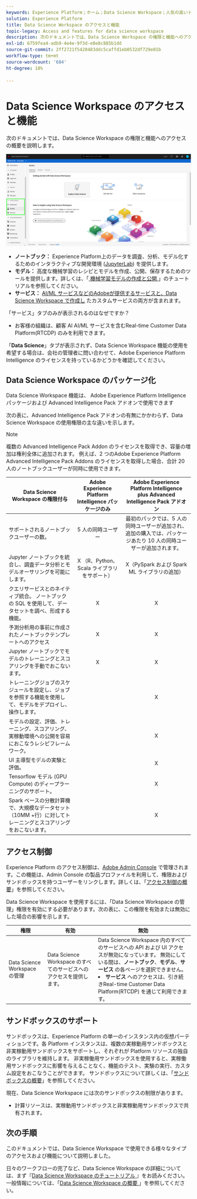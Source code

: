 ```yaml
---
keywords: Experience Platform；ホーム；Data Science Workspace；人気の高いトピック；アクセス制御；サンドボックス；インテリジェンスパック；dsw 機能；dsw アクセス；Adobe Experience Platformインテリジェンス；インテリジェンス；aep インテリジェンスパッケージ
solution: Experience Platform
title: Data Science Workspace のアクセスと機能
topic-legacy: Access and features for data science workspace
description: 次のドキュメントでは、Data Science Workspace の権限と機能へのアクセスの概要を説明します。
exl-id: 6759fea4-adb9-4e4e-9f3d-e0e8c885b1dd
source-git-commit: 2ff2721f5420483ddc5caffd1eb0532df729e01b
workflow-type: tm+mt
source-wordcount: '684'
ht-degree: 18%

---
```


# Data Science Workspace のアクセスと機能

次のドキュメントでは、Data Science Workspace の権限と機能へのアクセスの概要を説明します。

![DSW タブ](./images/access/platform-tabs.png)

- **ノートブック：** Experience Platform上のデータを調査、分析、モデル化するためのインタラクティブな開発環境 ([JupyterLab](./jupyterlab/overview.md)) を提供します。
- **モデル：** 高度な機械学習のレシピとモデルを作成、公開、保存するためのツールを提供します。詳しくは、「[ 機械学習モデルの作成と公開 ](./models-recipes/create-publish-model.md)」のチュートリアルを参照してください。
- **サービス：**  [AI/ML サービスなどのAdobeが提供するサービスと、Data Science Workspace で作成し](../intelligent-services/home.md) たカスタムサービスの両方が含まれます。

「サービス」タブのみが表示されるのはなぜですか？

- お客様の組織は、顧客 AI AI/ML サービスを含むReal-time Customer Data Platform(RTCDP) のみを利用できます。

「**Data Science**」タブが表示されず、Data Science Workspace 機能の使用を希望する場合は、会社の管理者に問い合わせて、Adobe Experience Platform Intelligence のライセンスを持っているかどうかを確認してください。

## Data Science Workspace のパッケージ化

Data Science Workspace 機能は、 Adobe Experience Platform Intelligence パッケージおよび Advanced Intelligence Pack アドオンで使用できます

次の表に、Advanced Intelligence Pack アドオンの有無にかかわらず、Data Science Workspace の使用権限の主な違いを示します。

>[!NOTE]
>
>複数の Advanced Intelligence Pack Addon のライセンスを取得でき、容量の増加は権利全体に追加されます。 例えば、2 つのAdobe Experience Platform Advanced Intelligence Pack Addons のライセンスを取得した場合、合計 20 人のノートブックユーザーが同時に使用できます。

| Data Science Workspace の権限付与 | Adobe Experience Platform Intelligence パッケージのみ | Adobe Experience Platform Intelligence plus Advanced Intelligence Pack アドオン |
| --- | :---: | :---: |
| サポートされるノートブックユーザーの数。 | 5 人の同時ユーザー | 最初のパックでは、5 人の同時ユーザーが追加され、追加の購入では、パッケージあたり 10 人の同時ユーザーが追加されます。 |
| Jupyter ノートブックを統合し、調査データ分析とモデルオーサリングを可能にします。 | X （R、Python、Scala ライブラリをサポート） | X（PySpark および Spark ML ライブラリの追加） |
| クエリサービスとのネイティブ統合。 ノートブックの SQL を使用して、データセットを調べ、形成する機能。 | X | X |
| 予測分析用の事前に作成されたノートブックテンプレートへのアクセス | X | X |
| Jupyter ノートブックでモデルのトレーニングとスコアリングを手動でおこないます。 | X | X |
| トレーニングジョブのスケジュールを設定し、ジョブを参照する機能を使用して、モデルをデプロイし、操作します。 |  | X |
| モデルの設定、評価、トレーニング、スコアリング、実稼動環境への公開を容易におこなうレシピフレームワーク。 |  | X |
| UI 主導型モデルの実験と評価。 |  | X |
| Tensorflow モデル (GPU Compute) のディープラーニングのサポート。 |  | X |
| Spark ベースの分散計算機で、大規模なデータセット（10MM +行）に対してトレーニングとスコアリングをおこないます。 |  | X |

## アクセス制御

Experience Platform のアクセス制御は、[Adobe Admin Console](https://adminconsole.adobe.com) で管理されます。この機能は、Admin Console の製品プロファイルを利用して、権限およびサンドボックスを持つユーザーをリンクします。詳しくは、「[アクセス制御の概要](../access-control/home.md)」を参照してください。

 Data Science Workspace を使用するには、「Data Science Workspace の管理」権限を有効にする必要があります。次の表に、この権限を有効または無効にした場合の影響を示します。

| 権限 | 有効 | 無効 |
|---|---|---|
| Data Science Workspace の管理 | Data Science Workspace のすべてのサービスへのアクセスを提供します。 | Data Science Workspace 内のすべてのサービスへの API および UI アクセスが無効になっています。 無効にしている間は、**ノートブック**、**モデル**、**サービス** の各ページを選択できません。 <li>**サービス** へのアクセスは、引き続きReal-time Customer Data Platform(RTCDP) を通じて利用できます。</li> |

## サンドボックスのサポート

サンドボックスは、Experience Platform の単一のインスタンス内の仮想パーティションです。各 Platform インスタンスは、複数の実稼動用サンドボックスと非実稼動用サンドボックスをサポートし、それぞれが Platform リソースの独自のライブラリを維持します。 非実稼働用サンドボックスを使用すると、実稼働用サンドボックスに影響を与えることなく、機能のテスト、実験の実行、カスタム設定をおこなうことができます。 サンドボックスについて詳しくは、「[サンドボックスの概要](../sandboxes/home.md)」を参照してください。

現在、Data Science Workspace には次のサンドボックスの制限があります。

- 計算リソースは、実稼動用サンドボックスと非実稼動用サンドボックスで共有されます。

## 次の手順

このドキュメントでは、Data Science Workspace で使用できる様々なタイプのアクセスおよび機能について説明しました。

日々のワークフローの完了など、Data Science Workspace の詳細については、まず『[Data Science Workspace のチュートリアル ](./walkthrough.md)』をお読みください。 一般情報については、「[Data Science Workspace の概要 ](./home.md)」を参照してください。
